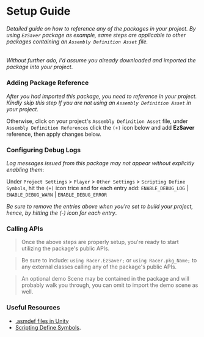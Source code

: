 
# Setup Guide
###### Detailed guide on how to reference any of the packages in your project. By using `EzSaver` package as example, same steps are applicable to other packages containing an `Assembly Definition Asset` file.

*Without further ado, I'd assume you already downloaded and imported the package into your project*.

### Adding Package Reference
*After you had imported this package, you need to reference in your project. Kindly skip this step If you are not using an `Assembly Definition Asset` in your project*.
	
Otherwise, click on your project's `Assembly Definition Asset` file, under `Assembly Definition References` click the `(+)` icon below and add **EzSaver** reference, then apply changes below.

### Configuring Debug Logs
 *Log messages issued from this package may not appear without explicitly enabling them*:
	
 Under  `Project Settings` > `Player` > `Other Settings` > `Scripting Define Symbols`, hit the `(+)` icon trice and for each entry add:  `ENABLE_DEBUG_LOG` | `ENABLE_DEBUG_WARN` | `ENABLE_DEBUG_ERROR` 
	
*Be sure to remove the entries above when you're set to build your project, hence, by hitting the (-) icon for each entry*.

### Calling APIs
>Once the above steps are properly setup, you're ready to start utilizing the package's public APIs.
	
>Be sure to include: `using Racer.EzSaver;` or `using Racer.pkg_Name;` to any external classes calling any of the package's public APIs. 
	
>An optional demo Scene may be contained in the package and will probably walk you through, you can omit to import the demo scene as well.

### Useful Resources
- [.asmdef files in Unity](https://bit.ly/3exDWNz) 
- [Scripting Define Symbols](https://bit.ly/3yGVWvS).